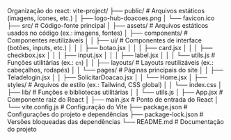Organização do react:
vite-project/
├── public/                # Arquivos estáticos (imagens, ícones, etc.)
│   ├── logo-hub-doacoes.png
│   └── favicon.ico
├── src/                   # Código-fonte principal
│   ├── assets/            # Arquivos estáticos usados no código (ex.: imagens, fontes)
│   ├── components/        # Componentes reutilizáveis
│   │   ├── ui/            # Componentes de interface (botões, inputs, etc.)
│   │   │   ├── botao.jsx
│   │   │   ├── card.jsx
│   │   │   ├── checkbox.jsx
│   │   │   ├── input.jsx
│   │   │   ├── label.jsx
│   │   │   └── utils.js   # Funções utilitárias (ex.: `cn`)
│   │   ├── layouts/       # Layouts reutilizáveis (ex.: cabeçalhos, rodapés)
│   │   └── pages/         # Páginas principais do site
│   │       ├── Teladelogin.jsx
│   │       ├── SolicitarDoacao.jsx
│   │       └── Home.jsx
│   ├── styles/            # Arquivos de estilo (ex.: Tailwind, CSS global)
│   │   └── index.css
│   ├── lib/               # Funções e bibliotecas utilitárias
│   │   └── utils.js
│   ├── App.jsx            # Componente raiz do React
│   ├── main.jsx           # Ponto de entrada do React
│   └── vite.config.js     # Configuração do Vite
├── package.json           # Configurações do projeto e dependências
├── package-lock.json      # Versões bloqueadas das dependências
└── README.md              # Documentação do projeto
